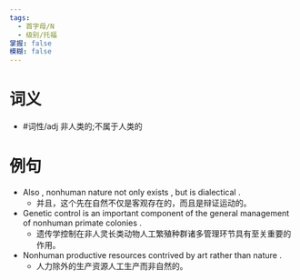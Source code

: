 ```yaml
---
tags:
  - 首字母/N
  - 级别/托福
掌握: false
模糊: false
---
```

# 词义
- #词性/adj  非人类的;不属于人类的
# 例句
- Also , nonhuman nature not only exists , but is dialectical .
	- 并且，这个先在自然不仅是客观存在的，而且是辩证运动的。
- Genetic control is an important component of the general management of nonhuman primate colonies .
	- 遗传学控制在非人灵长类动物人工繁殖种群诸多管理环节具有至关重要的作用。
- Nonhuman productive resources contrived by art rather than nature .
	- 人力除外的生产资源人工生产而非自然的。
